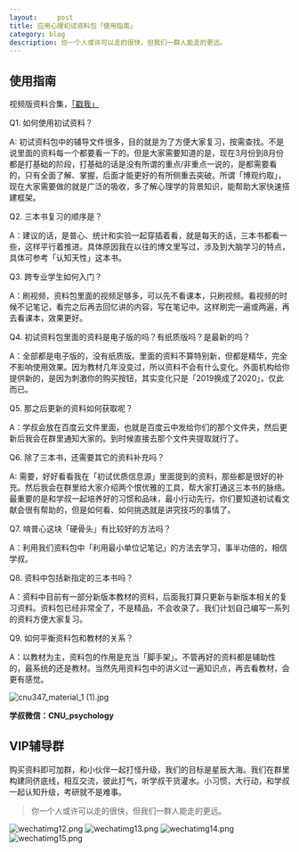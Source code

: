 ```yaml
---
layout:     post
title: 应用心理初试资料包「使用指南」
category: blog
description: 你一个人或许可以走的很快，但我们一群人能走的更远。
---
```


## 使用指南

视频版资料合集，[「戳我」](http://1257355643.vod2.myqcloud.com/a589a973vodtranscq1257355643/147466325285890787081604195/v.f30.mp4)

Q1. 如何使用初试资料？

A: 初试资料包中的辅导文件很多，目的就是为了方便大家复习，按需查找。不是说里面的资料每一个都要看一下的。但是大家需要知道的是，现在3月份到8月份都是打基础的阶段，打基础的话是没有所谓的重点/非重点一说的，是都需要看的，只有全面了解、掌握，后面才能更好的有所侧重去突破。所谓「博观约取」，现在大家需要做的就是广泛的吸收，多了解心理学的背景知识，能帮助大家快速搭建框架。

Q2. 三本书复习的顺序是？

A：建议的话，是普心、统计和实验一起穿插着看，就是每天的话，三本书都看一些，这样平行着推进。具体原因我在以往的博文里写过，涉及到大脑学习的特点，具体可参考「认知天性」这本书。

Q3. 跨专业学生如何入门？

A：刷视频，资料包里面的视频足够多，可以先不看课本，只刷视频。看视频的时候不记笔记，看完之后再去回忆讲的内容，写在笔记中。这样刷完一遍或两遍，再去看课本，效果更好。

Q4. 初试资料包里面的资料是电子版的吗？有纸质版吗？是最新的吗？

A：全部都是电子版的，没有纸质版。里面的资料不算特别新，但都是精华，完全不影响使用效果。因为教材几年没变过，所以资料不会有什么变化。外面机构给你提供新的，是因为刺激你的购买按钮，其实变化只是「2019换成了2020」，仅此而已。

Q5. 那之后更新的资料如何获取呢？

A：学叔会放在百度云文件里面，也就是百度云中发给你们的那个文件夹，然后更新后我会在群里通知大家的。到时候直接去那个文件夹提取就行了。

Q6. 除了三本书，还需要其它的资料补充吗？
 
A: 需要，好好看看我在「初试优质信息源」里面提到的资料，那些都是很好的补充。然后我会在群里给大家介绍两个恨优雅的工具，帮大家打通这三本书的脉络。最重要的是和学叔一起培养好的习惯和品味，最小行动先行。你们要知道初试看文献会很有帮助的，但是如何看、如何挑选就是讲究技巧的事情了。

Q7. 啃普心这块「硬骨头」有比较好的方法吗？

A：利用我们资料包中「利用最小单位记笔记」的方法去学习，事半功倍的，相信学叔。

Q8. 资料中包括新指定的三本书吗？

A：资料中目前有一部分新版本教材的资料，后面我打算只更新与新版本相关的复习资料。资料包已经非常全了，不是精品，不会收录了。我们计划自己编写一系列的资料方便大家复习。

Q9. 如何平衡资料包和教材的关系？

A：以教材为主，资料包的作用是充当「脚手架」。不管再好的资料都是辅助性的，最系统的还是教材。当然先用资料包中的讲义过一遍知识点，再去看教材，会更有感觉。

![cnu347_material_1 (1).jpg](http://pics.zapp926.top/cnu/cnu347_material_1%20%281%29.jpg)

**学叔微信：CNU_psychology**

## VIP辅导群

购买资料即可加群，和小伙伴一起打怪升级，我们的目标是星辰大海。我们在群里构建同侪底线，相互交流，彼此打气，听学叔干货灌水。小习惯，大行动，和学叔一起认知升级，考研就不是难事。

> 你一个人或许可以走的很快，但我们一群人能走的更远。

![wechatimg12.png](http://pics.zapp926.top/share/wechatimg12.png)
![wechatimg13.png](http://pics.zapp926.top/share/wechatimg13.png)
![wechatimg14.png](http://pics.zapp926.top/share/wechatimg14.png)
![wechatimg15.png](http://pics.zapp926.top/share/wechatimg15.png)

